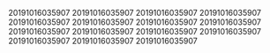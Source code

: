 20191016035907
20191016035907
20191016035907
20191016035907
20191016035907
20191016035907
20191016035907
20191016035907
20191016035907
20191016035907
20191016035907
20191016035907
20191016035907
20191016035907
20191016035907
